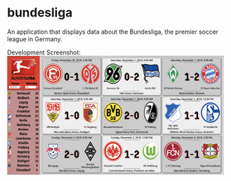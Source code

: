 # bundesliga

An application that displays data about the Bundesliga, the premier soccer league in Germany.

Development Screenshot:
![picture](./devshot.png)
